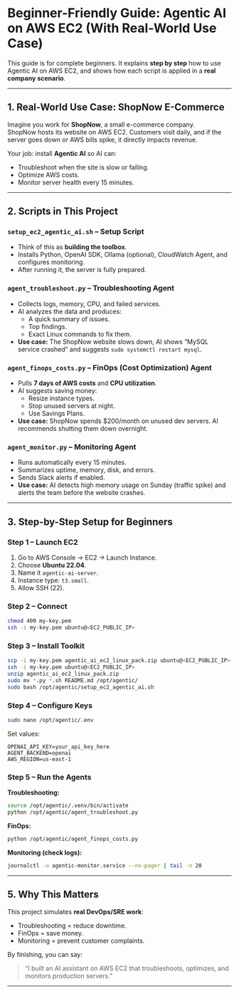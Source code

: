 
# Beginner-Friendly Guide: Agentic AI on AWS EC2 (With Real-World Use Case)

This guide is for complete beginners. It explains **step by step** how to use Agentic AI on AWS EC2, and shows how each script is applied in a **real company scenario**.

---

## 1. Real-World Use Case: ShopNow E-Commerce

Imagine you work for **ShopNow**, a small e-commerce company.  
ShopNow hosts its website on AWS EC2. Customers visit daily, and if the server goes down or AWS bills spike, it directly impacts revenue.

Your job: install **Agentic AI** so AI can:
- Troubleshoot when the site is slow or failing.
- Optimize AWS costs.
- Monitor server health every 15 minutes.

---

## 2. Scripts in This Project

### `setup_ec2_agentic_ai.sh` – Setup Script
- Think of this as **building the toolbox**.  
- Installs Python, OpenAI SDK, Ollama (optional), CloudWatch Agent, and configures monitoring.  
- After running it, the server is fully prepared.

### `agent_troubleshoot.py` – Troubleshooting Agent
- Collects logs, memory, CPU, and failed services.  
- AI analyzes the data and produces:
  - A quick summary of issues.
  - Top findings.
  - Exact Linux commands to fix them.  
- **Use case:** The ShopNow website slows down, AI shows “MySQL service crashed” and suggests `sudo systemctl restart mysql`.

### `agent_finops_costs.py` – FinOps (Cost Optimization) Agent
- Pulls **7 days of AWS costs** and **CPU utilization**.  
- AI suggests saving money:
  - Resize instance types.
  - Stop unused servers at night.
  - Use Savings Plans.  
- **Use case:** ShopNow spends $200/month on unused dev servers. AI recommends shutting them down overnight.

### `agent_monitor.py` – Monitoring Agent
- Runs automatically every 15 minutes.  
- Summarizes uptime, memory, disk, and errors.  
- Sends Slack alerts if enabled.  
- **Use case:** AI detects high memory usage on Sunday (traffic spike) and alerts the team before the website crashes.

---

## 3. Step-by-Step Setup for Beginners

### Step 1 – Launch EC2
1. Go to AWS Console → EC2 → Launch Instance.
2. Choose **Ubuntu 22.04**.
3. Name it `agentic-ai-server`.
4. Instance type: `t3.small`.
5. Allow SSH (22).

### Step 2 – Connect
```bash
chmod 400 my-key.pem
ssh -i my-key.pem ubuntu@<EC2_PUBLIC_IP>
```

### Step 3 – Install Toolkit
```bash
scp -i my-key.pem agentic_ai_ec2_linux_pack.zip ubuntu@<EC2_PUBLIC_IP>:
ssh -i my-key.pem ubuntu@<EC2_PUBLIC_IP>
unzip agentic_ai_ec2_linux_pack.zip
sudo mv *.py *.sh README.md /opt/agentic/
sudo bash /opt/agentic/setup_ec2_agentic_ai.sh
```

### Step 4 – Configure Keys
```bash
sudo nano /opt/agentic/.env
```
Set values:
```
OPENAI_API_KEY=your_api_key_here
AGENT_BACKEND=openai
AWS_REGION=us-east-1
```

### Step 5 – Run the Agents

**Troubleshooting:**
```bash
source /opt/agentic/.venv/bin/activate
python /opt/agentic/agent_troubleshoot.py
```

**FinOps:**
```bash
python /opt/agentic/agent_finops_costs.py
```

**Monitoring (check logs):**
```bash
journalctl -u agentic-monitor.service --no-pager | tail -n 20
```

---

## 5. Why This Matters
This project simulates **real DevOps/SRE work**:
- Troubleshooting = reduce downtime.
- FinOps = save money.
- Monitoring = prevent customer complaints.

By finishing, you can say:
> “I built an AI assistant on AWS EC2 that troubleshoots, optimizes, and monitors production servers.”

---
